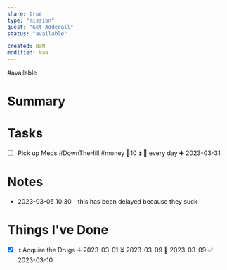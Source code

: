 ```yaml
---
share: true
type: "mission"
quest: "Get Adderall"
status: "available"

created: NaN 
modified: NaN
---
```

#available  
# Summary

# Tasks
- [ ] Pick up Meds #DownTheHill #money 🥄10 ⏫ 🔁 every day ➕ 2023-03-31

# Notes
- 2023-03-05 10:30 - this has been delayed because they suck
# Things I've Done
- [x] ⏫  Acquire the Drugs ➕ 2023-03-01 ⏳ 2023-03-09 📅 2023-03-09 ✅ 2023-03-10